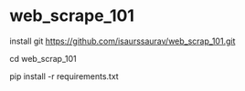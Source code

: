 # web_scrape_101
install
git https://github.com/isaurssaurav/web_scrap_101.git

cd web_scrap_101

pip install -r requirements.txt
